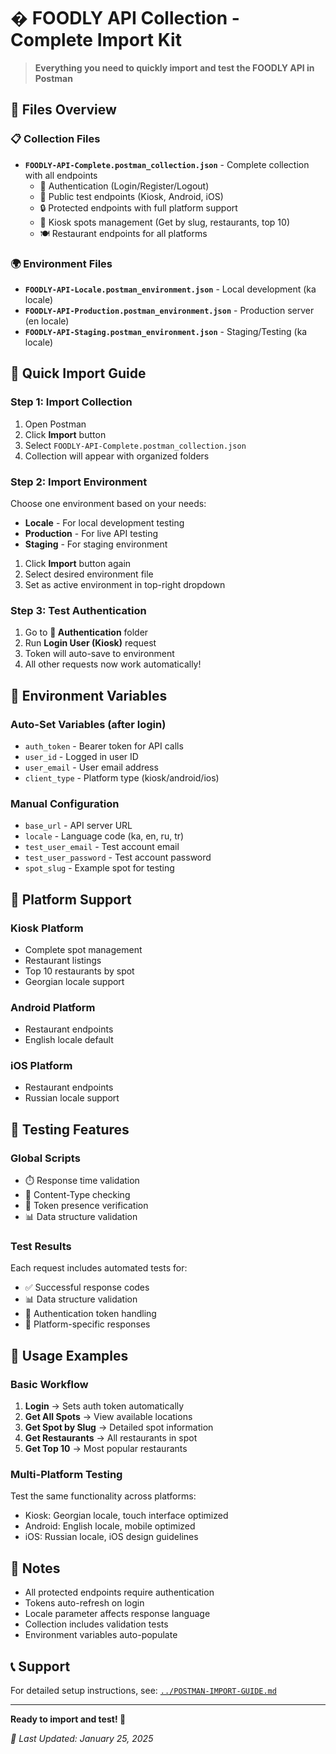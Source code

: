 # � FOODLY API Collection - Complete Import Kit

> **Everything you need to quickly import and test the FOODLY API in Postman**

## 📁 Files Overview

### 📋 Collection Files
- **`FOODLY-API-Complete.postman_collection.json`** - Complete collection with all endpoints
  - 🔐 Authentication (Login/Register/Logout)
  - 🧪 Public test endpoints (Kiosk, Android, iOS)
  - 🔒 Protected endpoints with full platform support
  - 📍 Kiosk spots management (Get by slug, restaurants, top 10)
  - 🍽️ Restaurant endpoints for all platforms

### 🌍 Environment Files
- **`FOODLY-API-Locale.postman_environment.json`** - Local development (ka locale)
- **`FOODLY-API-Production.postman_environment.json`** - Production server (en locale)
- **`FOODLY-API-Staging.postman_environment.json`** - Staging/Testing (ka locale)

## 🎯 Quick Import Guide

### Step 1: Import Collection
1. Open Postman
2. Click **Import** button
3. Select `FOODLY-API-Complete.postman_collection.json`
4. Collection will appear with organized folders

### Step 2: Import Environment
Choose one environment based on your needs:
- **Locale** - For local development testing
- **Production** - For live API testing
- **Staging** - For staging environment

1. Click **Import** button again
2. Select desired environment file
3. Set as active environment in top-right dropdown

### Step 3: Test Authentication
1. Go to **🔐 Authentication** folder
2. Run **Login User (Kiosk)** request
3. Token will auto-save to environment
4. All other requests now work automatically!

## 🔧 Environment Variables

### Auto-Set Variables (after login)
- `auth_token` - Bearer token for API calls
- `user_id` - Logged in user ID
- `user_email` - User email address
- `client_type` - Platform type (kiosk/android/ios)

### Manual Configuration
- `base_url` - API server URL
- `locale` - Language code (ka, en, ru, tr)
- `test_user_email` - Test account email
- `test_user_password` - Test account password
- `spot_slug` - Example spot for testing

## 🏢 Platform Support

### Kiosk Platform
- Complete spot management
- Restaurant listings
- Top 10 restaurants by spot
- Georgian locale support

### Android Platform
- Restaurant endpoints
- English locale default

### iOS Platform  
- Restaurant endpoints
- Russian locale support

## 🧪 Testing Features

### Global Scripts
- ⏱️ Response time validation
- 📄 Content-Type checking
- 🔑 Token presence verification
- 📊 Data structure validation

### Test Results
Each request includes automated tests for:
- ✅ Successful response codes
- 📊 Data structure validation
- 🎫 Authentication token handling
- 📍 Platform-specific responses

## 🚦 Usage Examples

### Basic Workflow
1. **Login** → Sets auth token automatically
2. **Get All Spots** → View available locations
3. **Get Spot by Slug** → Detailed spot information
4. **Get Restaurants** → All restaurants in spot
5. **Get Top 10** → Most popular restaurants

### Multi-Platform Testing
Test the same functionality across platforms:
- Kiosk: Georgian locale, touch interface optimized
- Android: English locale, mobile optimized
- iOS: Russian locale, iOS design guidelines

## 📝 Notes

- All protected endpoints require authentication
- Tokens auto-refresh on login
- Locale parameter affects response language
- Collection includes validation tests
- Environment variables auto-populate

## 📞 Support
For detailed setup instructions, see: [`../POSTMAN-IMPORT-GUIDE.md`](../POSTMAN-IMPORT-GUIDE.md)

---
**Ready to import and test! 🎉**

*📅 Last Updated: January 25, 2025*
